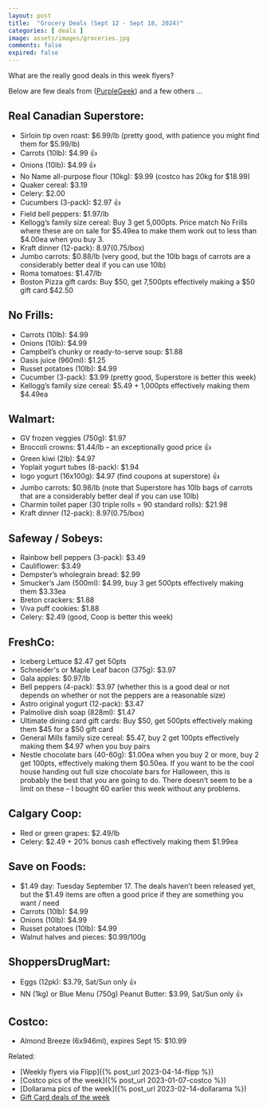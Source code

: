 ```yaml
---
layout: post
title:  "Grocery Deals (Sept 12 - Sept 18, 2024)"
categories: [ deals ]
image: assets/images/groceries.jpg
comments: false
expired: false
---
```


What are the really good deals in this week flyers?

Below are few deals from ([PurpleGeek](https://www.reddit.com/user/PurpleGeek/)) and a few others ...

## Real Canadian Superstore:
- Sirloin tip oven roast: $6.99/lb (pretty good, with patience you might find them for $5.99/lb)
- Carrots (10lb): $4.99 &#128077;
- Onions (10lb): $4.99 &#128077;
- No Name all-purpose flour (10kg): $9.99 (costco has 20kg for $18.99)
- Quaker cereal: $3.19
- Celery: $2.00
- Cucumbers (3-pack): $2.97 &#128077;
- Field bell peppers: $1.97/lb
- Kellogg’s family size cereal: Buy 3 get 5,000pts. Price match No Frills where these are on sale for $5.49ea to make them work out to less than $4.00ea when you buy 3.
- Kraft dinner (12-pack): $8.97 ($0.75/box)
- Jumbo carrots: $0.88/lb (very good, but the 10lb bags of carrots are a considerably better deal if you can use 10lb)
- Roma tomatoes: $1.47/lb
- Boston Pizza gift cards: Buy $50, get 7,500pts effectively making a $50 gift card $42.50

## No Frills:
- Carrots (10lb): $4.99
- Onions (10lb): $4.99
- Campbell’s chunky or ready-to-serve soup: $1.88
- Oasis juice (960ml): $1.25
- Russet potatoes (10lb): $4.99
- Cucumber (3-pack): $3.99 (pretty good, Superstore is better this week)
- Kellogg’s family size cereal: $5.49 + 1,000pts effectively making them $4.49ea

## Walmart:
- GV frozen veggies (750g): $1.97
- Broccoli crowns: $1.44/lb – an exceptionally good price &#128077;
- Green kiwi (2lb): $4.97
- Yoplait yogurt tubes (8-pack): $1.94
- Iogo yogurt (16x100g): $4.97 (find coupons at superstore) &#128077;
- Jumbo carrots: $0.98/lb (note that Superstore has 10lb bags of carrots that are a considerably better deal if you can use 10lb)
- Charmin toilet paper (30 triple rolls = 90 standard rolls): $21.98
- Kraft dinner (12-pack): $8.97 ($0.75/box)

## Safeway / Sobeys:
- Rainbow bell peppers (3-pack): $3.49
- Cauliflower: $3.49
- Dempster’s wholegrain bread: $2.99
- Smucker’s Jam (500ml): $4.99, buy 3 get 500pts effectively making them $3.33ea
- Breton crackers: $1.88
- Viva puff cookies: $1.88
- Celery: $2.49 (good, Coop is better this week)

## FreshCo:
- Iceberg Lettuce $2.47 get 50pts
- Schneider's or Maple Leaf bacon (375g): $3.97
- Gala apples: $0.97/lb
- Bell peppers (4-pack): $3.97 (whether this is a good deal or not depends on whether or not the peppers are a reasonable size)
- Astro original yogurt (12-pack): $3.47
- Palmolive dish soap (828ml): $1.47
- Ultimate dining card gift cards: Buy $50, get 500pts effectively making them $45 for a $50 gift card
- General Mills family size cereal: $5.47, buy 2 get 100pts effectively making them $4.97 when you buy pairs
- Nestle chocolate bars (40-60g): $1.00ea when you buy 2 or more, buy 2 get 100pts, effectively making them $0.50ea. If you want to be the cool house handing out full size chocolate bars for Halloween, this is probably the best that you are going to do. There doesn’t seem to be a limit on these – I bought 60 earlier this week without any problems.

## Calgary Coop:
- Red or green grapes: $2.49/lb
- Celery: $2.49 + 20% bonus cash effectively making them $1.99ea

## Save on Foods:
- $1.49 day: Tuesday September 17. The deals haven’t been released yet, but the $1.49 items are often a good price if they are something you want / need
- Carrots (10lb): $4.99
- Onions (10lb): $4.99
- Russet potatoes (10lb): $4.99
- Walnut halves and pieces: $0.99/100g

## ShoppersDrugMart:
- Eggs (12pk): $3.79, Sat/Sun only &#128077;
- NN (1kg) or Blue Menu (750g) Peanut Butter: $3.99, Sat/Sun only &#128077;

## Costco:
- Almond Breeze (6x946ml), expires Sept 15: $10.99

Related:
 - [Weekly flyers via Flipp]({% post_url 2023-04-14-flipp %})
 - [Costco pics of the week]({% post_url 2023-01-07-costco %})
 - [Dollarama pics of the week]({% post_url 2023-02-14-dollarama %})
 - [Gift Card deals of the week](https://forums.redflagdeals.com/various-retailers-gift-cards-deals-discounts-2024-2666408)

 